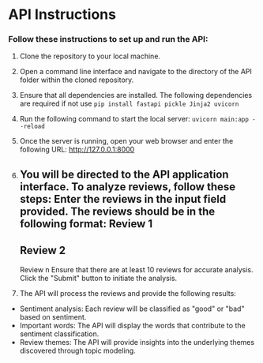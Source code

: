 # **API Instructions**

### Follow these instructions to set up and run the API:

1. Clone the repository to your local machine.

2. Open a command line interface and navigate to the directory of the API folder within the cloned repository.

3. Ensure that all dependencies are installed. The following dependencies are required if not use `pip install fastapi pickle Jinja2 uvicorn`

4. Run the following command to start the local server: `uvicorn main:app --reload`
5. Once the server is running, open your web browser and enter the following URL: http://127.0.0.1:8000
6. You will be directed to the API application interface. To analyze reviews, follow these steps:
     Enter the reviews in the input field provided. The reviews should be in the following format:
     Review 1
     ---
     Review 2
     ---
     Review n
    Ensure that there are at least 10 reviews for accurate analysis.
    Click the "Submit" button to initiate the analysis.
7. The API will process the reviews and provide the following results:
  - Sentiment analysis: Each review will be classified as "good" or "bad" based on sentiment.
  - Important words: The API will display the words that contribute to the sentiment classification.
  - Review themes: The API will provide insights into the underlying themes discovered through topic modeling.
     
